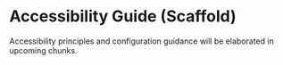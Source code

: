 # Accessibility Guide (Scaffold)

Accessibility principles and configuration guidance will be elaborated in upcoming chunks.
